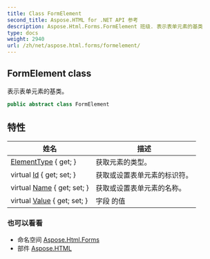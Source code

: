 ```yaml
---
title: Class FormElement
second_title: Aspose.HTML for .NET API 参考
description: Aspose.Html.Forms.FormElement 班级. 表示表单元素的基类
type: docs
weight: 2940
url: /zh/net/aspose.html.forms/formelement/
---
```

## FormElement class

表示表单元素的基类。

```csharp
public abstract class FormElement
```

## 特性

| 姓名 | 描述 |
| --- | --- |
| [ElementType](../../aspose.html.forms/formelement/elementtype/) { get; } | 获取元素的类型。 |
| virtual [Id](../../aspose.html.forms/formelement/id/) { get; set; } | 获取或设置表单元素的标识符。 |
| virtual [Name](../../aspose.html.forms/formelement/name/) { get; set; } | 获取或设置表单元素的名称。 |
| virtual [Value](../../aspose.html.forms/formelement/value/) { get; set; } | 字段 的值 |

### 也可以看看

* 命名空间 [Aspose.Html.Forms](../../aspose.html.forms/)
* 部件 [Aspose.HTML](../../)


